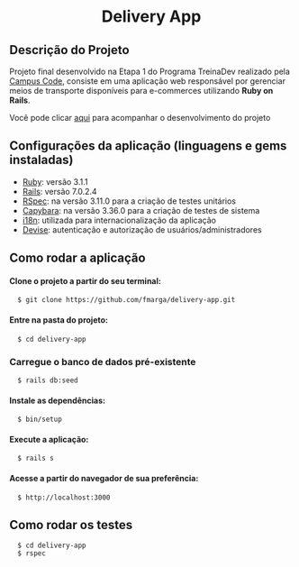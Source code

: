 <h1 align="center">Delivery App</h1>

## Descrição do Projeto

Projeto final desenvolvido na Etapa 1 do Programa TreinaDev realizado pela [Campus Code](https://www.campuscode.com.br/), consiste em uma aplicação web responsável por gerenciar meios de transporte disponíveis para e-commerces utilizando <strong>Ruby on Rails</strong>.

Você pode clicar [aqui](https://github.com/users/fmarga/projects/1) para acompanhar o desenvolvimento do projeto

## Configurações da aplicação (linguagens e gems instaladas)

- [Ruby](https://www.ruby-lang.org/pt/): versão 3.1.1
- [Rails](https://rubyonrails.org/): versão 7.0.2.4
- [RSpec](https://github.com/rspec/rspec-rails): na versão 3.11.0 para a criação de testes unitários
- [Capybara](https://github.com/teamcapybara/capybara): na versão 3.36.0 para a criação de testes de sistema
- [i18n](https://guides.rubyonrails.org/i18n.html): utilizada para internacionalização da aplicação
- [Devise](https://github.com/heartcombo/devise): autenticação e autorização de usuários/administradores

## Como rodar a aplicação

#### Clone o projeto a partir do seu terminal:

```
  $ git clone https://github.com/fmarga/delivery-app.git
```

#### Entre na pasta do projeto:

```
  $ cd delivery-app
```

### Carregue o banco de dados pré-existente

```
  $ rails db:seed
```

#### Instale as dependências:

```
  $ bin/setup
```

#### Execute a aplicação:

```
  $ rails s
```

#### Acesse a partir do navegador de sua preferência:

```
  $ http://localhost:3000
```

## Como rodar os testes

```
  $ cd delivery-app
  $ rspec
```

<!--

# README

This README would normally document whatever steps are necessary to get the
application up and running.

Things you may want to cover:

- Ruby version

- System dependencies

- Configuration

- Database creation

- Database initialization

- How to run the test suite

- Services (job queues, cache servers, search engines, etc.)

- Deployment instructions

- ...
  -->

```

```
